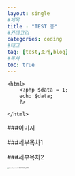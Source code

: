 ```yaml
---
layout: single
#제목
title : "TEST 중" 
#카테고리
categories: coding
#태그
tag: [test,소개,blog]
#목차
toc: true
---
```



```php+HTML
<html>
    <?php $data = 1; 
    echo $data;
    ?>
    
</html>
```


###이미지

###세부목차1

###세부목차2



<img src="../images/2024-09-30-first/development-4536630_1280.png" alt="development-4536630_1280" style="zoom:25%;" />
